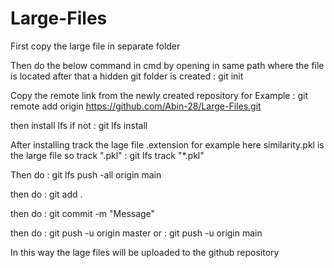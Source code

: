 # Large-Files

First copy the large file in separate folder

Then do the below command in cmd by opening in same path where the file is located after that a hidden git folder is created : 
git init

Copy the remote link from the newly created repository
for Example : 
git remote add origin https://github.com/Abin-28/Large-Files.git

then install lfs if not : git lfs install

After installing track the lage file .extension for example here similarity.pkl is the large file so track ".pkl" : 
git lfs track "*.pkl"

Then do : git lfs push -all origin main

then do : git add .

then do : git commit -m "Message"

then do : git push -u origin master or 
        : git push -u origin main

In this way the lage files will be uploaded to the github repository
